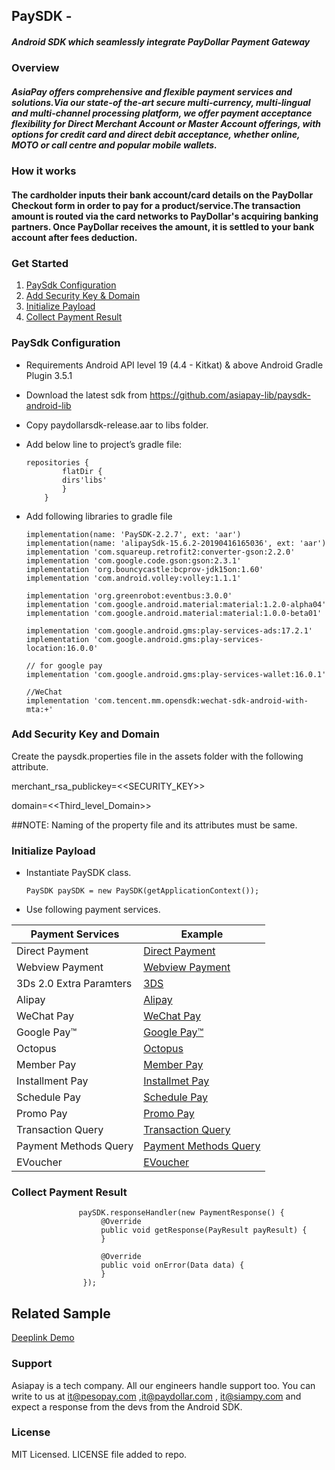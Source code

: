 
## PaySDK -   
##### Android SDK which seamlessly integrate PayDollar Payment Gateway

### Overview

##### AsiaPay offers comprehensive and flexible payment services and solutions.Via our state-of the-art secure multi-currency, multi-lingual and multi-channel processing platform, we offer payment acceptance flexibility for Direct Merchant Account or Master Account offerings, with options for credit card and direct debit acceptance, whether online, MOTO or call centre and popular mobile wallets.

### How it works
#### The cardholder inputs their bank account/card details on the PayDollar Checkout form in order to pay for a product/service.The transaction amount is routed via the card networks to PayDollar's acquiring banking partners. Once PayDollar receives the amount, it is settled to your bank account after fees deduction.

### Get Started

1. [PaySdk Configuration](#paysdk-configuration)
2. [Add Security Key & Domain](#add-security-key-and-domain)
3. [Initialize Payload](#initialize-payload)
4. [Collect Payment Result](#collect-payment-result)

### PaySdk Configuration

*  Requirements
Android API level 19 (4.4 - Kitkat) & above 
Android Gradle Plugin 3.5.1

* Download the latest sdk from https://github.com/asiapay-lib/paysdk-android-lib

*	Copy paydollarsdk-release.aar to libs folder. 

* 	Add below line to project’s gradle file:
	```  
    repositories {
			flatDir {
			dirs'libs'
			} 
        }
	```
	
* Add following libraries to gradle file

	```  
    implementation(name: 'PaySDK-2.2.7', ext: 'aar')
    implementation(name: 'alipaySdk-15.6.2-20190416165036', ext: 'aar')
    implementation 'com.squareup.retrofit2:converter-gson:2.2.0'
    implementation 'com.google.code.gson:gson:2.3.1'
    implementation 'org.bouncycastle:bcprov-jdk15on:1.60'
    implementation 'com.android.volley:volley:1.1.1'

    implementation 'org.greenrobot:eventbus:3.0.0'
    implementation 'com.google.android.material:material:1.2.0-alpha04'
    implementation 'com.google.android.material:material:1.0.0-beta01'

    implementation 'com.google.android.gms:play-services-ads:17.2.1'
    implementation 'com.google.android.gms:play-services-location:16.0.0'

    // for google pay
    implementation 'com.google.android.gms:play-services-wallet:16.0.1'

    //WeChat
    implementation 'com.tencent.mm.opensdk:wechat-sdk-android-with-mta:+'
	``` 


### Add Security Key and Domain

Create the paysdk.properties file in the assets folder with the following attribute.

merchant_rsa_publickey=<<SECURITY_KEY>>

domain=<<Third_level_Domain>>
	

##NOTE: Naming of the property file and its attributes must be same.

### Initialize Payload

* Instantiate PaySDK class.
	```  
    PaySDK paySDK = new PaySDK(getApplicationContext());
    ```

* Use following payment services.
 

    

Payment Services | Example
--- | --- 
Direct Payment | [Direct Payment](https://github.com/asiapay-lib/paysdk-android-demo/blob/master/DirectPay/README.md)
Webview Payment | [Webview Payment](https://github.com/asiapay-lib/paysdk-android-demo/blob/master/Webview/README.md)
3Ds 2.0 Extra Paramters  | [3DS](https://github.com/asiapay-lib/paysdk-android-demo/blob/master/3DS/README.md)
Alipay  | [Alipay](https://github.com/asiapay-lib/paysdk-android-demo/blob/master/AliPay/README.md)
WeChat Pay  | [WeChat Pay](https://github.com/asiapay-lib/paysdk-android-demo/tree/master/WeChat/README.md)
Google Pay™  | [Google Pay™](https://github.com/asiapay-lib/paysdk-android-demo/tree/master/GooglePay/README.md)
Octopus | [Octopus](https://github.com/asiapay-lib/paysdk-android-demo/tree/master/Octopus)
Member Pay | [Member Pay](https://github.com/asiapay-lib/paysdk-android-demo/blob/master/MemberPay/README.md)
Installment Pay | [Installmet Pay](https://github.com/asiapay-lib/paysdk-android-demo/blob/master/InstallmentPay/README.md)
Schedule Pay | [Schedule Pay](https://github.com/asiapay-lib/paysdk-android-demo/blob/master/SchedulePay/README.md)
Promo Pay | [Promo Pay](https://github.com/asiapay-lib/paysdk-android-demo/blob/master/PromoPay/README.md)
Transaction Query | [Transaction Query](https://github.com/asiapay-lib/paysdk-android-demo/blob/master/TRANSQUERY/README.md)
Payment Methods Query | [Payment Methods Query](https://github.com/asiapay-lib/paysdk-android-demo/tree/master/PayMethod/README.md)
EVoucher | [EVoucher](https://github.com/asiapay-lib/paysdk-android-demo/tree/master/EVoucher)

### Collect Payment Result

```
               paySDK.responseHandler(new PaymentResponse() {
                    @Override
                    public void getResponse(PayResult payResult) {
                    }

                    @Override
                    public void onError(Data data) {
                    }
                });
```

## Related Sample
[Deeplink Demo](https://github.com/asiapay-lib/android-deeplink-demo)

### Support
Asiapay is a tech company. All our engineers handle support too. You can write to us at it@pesopay.com ,it@paydollar.com , it@siampy.com and expect a response from the devs from the Android SDK.

### License
MIT Licensed. LICENSE file added to repo.



                
                


